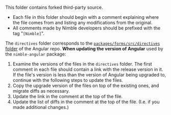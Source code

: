 This folder contains forked third-party source.

- Each file in this folder should begin with a comment explaining where the file comes from and listing any modifications from the original.
- All comments made by Nimble developers should be prefixed with the tag "`[Nimble]`".

The `directives` folder corresponds to the [`packages/forms/src/directives` folder](https://github.com/angular/angular/tree/14.2.6/packages/forms/src/directives) of the Angular repo. **When updating the version of Angular** used by the `nimble-angular` package:
1. Examine the versions of the files in the `directives` folder. The first comment in each file should contain a link with the release version in it. If the file's version is less than the version of Angular being upgraded to, continue with the following steps to update the files.
2. Copy the upgrade version of the files on top of the existing ones, and migrate diffs as necessary.
3. Update the link in the comment at the top of the file.
4. Update the list of diffs in the comment at the top of the file. (I.e. if you made additional changes.)